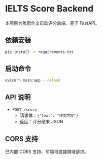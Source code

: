 # IELTS Score Backend

本项目为雅思作文自动评分后端，基于 FastAPI。

## 依赖安装

```bash
pip install -r requirements.txt
```

## 启动命令

```bash
uvicorn main:app --reload
```

## API 说明

- `POST /score`
    - 请求体：`{"text": "作文内容"}`
    - 返回：评分结果 JSON

## CORS 支持

已内置 CORS 支持，前端可直接跨域请求。 